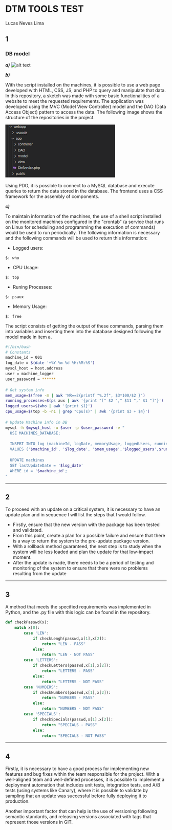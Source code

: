 # DTM TOOLS  TEST

Lucas Neves Lima

## 1
### DB model
***a)*** 
![alt text](./assets/Diagrama%20ER%20de%20banco%20de%20dados%20(p%C3%A9%20de%20galinha).png)

***b)***

With the script installed on the machines, it is possible to use a web page developed with HTML, CSS, JS, and PHP to query and manipulate that data. In this repository, a sketch was made with some basic functionalities of a website to meet the requested requirements. The application was developed using the MVC (Model View Controller) model and the DAO (Data Access Object) pattern to access the data. The following image shows the structure of the repositories in the project.

![alt text](./assets/folders.png)

Using PDO, it is possible to connect to a MySQL database and execute queries to return the data stored in the database. The frontend uses a CSS framework for the assembly of components.

***c)*** 

To maintain information of the machines, the use of a shell script installed on the monitored machines configured in the "crontab" (a service that runs on Linux for scheduling and programming the execution of commands) would be used to run periodically. The following information is necessary and the following commands will be used to return this information:

- Logged users:
~~~ 
$: who  
~~~
- CPU Usage:
~~~
$: top
~~~~
- Runing Processes:
~~~
$: psaux
~~~ 
- Memory Usage:
~~~
$: free
~~~ 

The script consists of getting the output of these commands, parsing them into variables and inserting them into the database designed following the model made in item a.
~~~ sh
#!/bin/bash
# Constants
machine_id = 001
log_date = $(date '+%Y-%m-%d %H:%M:%S')
mysql_host = host.address
user = machine_logger
user_password = ******

# Get system info
mem_usage=$(free -m | awk 'NR==2{printf "%.2f", $3*100/$2 }')
running_processes=$(ps aux | awk '{print "[" $2 "," $11 "," $1 "]"}')
logged_users=$(who | awk '{print $1}')
cpu_usage=$(top -b -n1 | grep "Cpu(s)" | awk '{print $3 + $4}')

# Update Machine info in DB
mysql -h $mysql_host -u $user -p $user_password -e "
  USE MACHINES_DATABASE;

  INSERT INTO log (machineId, logDate, memoryUsage, loggedUsers, runningPorcess, cpuUsage
  VALUES ('$machine_id', '$log_date', '$mem_usage','$logged_users',$running_processes','$cpu_usage');
  
  UPDATE machines
  SET lastUpdateDate = '$log_date'
  WHERE id = '$machine_id';
"
~~~~


---------
## 2

To proceed with an update on a critical system, it is necessary to have an update plan and in sequence I will list the steps that I would follow.

- Firstly, ensure that the new version with the package has been tested and validated.
- From this point, create a plan for a possible failure and ensure that there is a way to return the system to the pre-update package version.
- With a rollback method guaranteed, the next step is to study when the system will be less loaded and plan the update for that low-impact moment.
- After the update is made, there needs to be a period of testing and monitoring of the system to ensure that there were no problems resulting from the update
  
---------
## 3

A method that meets the specified requirements was implemented in Python, and the .py file with this logic can be found in the repository.
~~~~ python
def checkPasswd(x):
    match x[0]:
        case 'LEN':
            if checkLengh(passwd,x[1],x[2]): 
                return "LEN - PASS"
            else: 
                return "LEN - NOT PASS"
        case 'LETTERS':
            if checkLetters(passwd,x[1],x[2]):
                return "LETTERS - PASS"
            else: 
                return "LETTERS - NOT PASS"
        case 'NUMBERS':
            if checkNumbers(passwd,x[1],x[2]):
                return "NUMBERS - PASS"
            else: 
                return "NUMBERS - NOT PASS"
        case 'SPECIALS':
            if checkSpecials(passwd,x[1],x[2]):
                return "SPECIALS - PASS"
            else: 
                return "SPECIALS - NOT PASS"
~~~~

------
## 4

Firstly, it is necessary to have a good process for implementing new features and bug fixes within the team responsible for the project. With a well-aligned team and well-defined processes, it is possible to implement a deployment automation that includes unit tests, integration tests, and A/B tests (using systems like Canary), where it is possible to validate by sampling that an update was successful before fully deploying it to production.

Another important factor that can help is the use of versioning following semantic standards, and releasing versions associated with tags that represent those versions in GIT.
